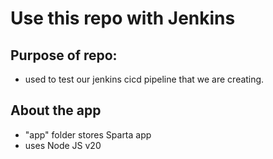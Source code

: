 # Use this repo with Jenkins
## Purpose of repo: 
- used to test our jenkins cicd pipeline that we are creating.
## About the app
- "app" folder stores Sparta app
- uses Node JS v20
